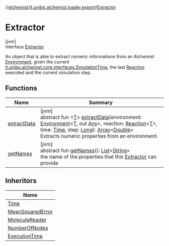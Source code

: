 //[alchemist](../../../index.md)/[it.unibo.alchemist.loader.export](../index.md)/[Extractor](index.md)

# Extractor

[jvm]\
interface [Extractor](index.md)

An object that is able to extract numeric informations from an Alchemist [Environment](../../it.unibo.alchemist.model.interfaces/-environment/index.md), given the current [it.unibo.alchemist.core.interfaces.Simulation](../../it.unibo.alchemist.core.interfaces/-simulation/index.md)[Time](../../it.unibo.alchemist.model.interfaces/-time/index.md), the last [Reaction](../../it.unibo.alchemist.model.interfaces/-reaction/index.md) executed and the current simulation step.

## Functions

| Name | Summary |
|---|---|
| [extractData](extract-data.md) | [jvm]<br>abstract fun <[T](extract-data.md)> [extractData](extract-data.md)(environment: [Environment](../../it.unibo.alchemist.model.interfaces/-environment/index.md)<[T](../-exporter/index.md), out [Any](https://kotlinlang.org/api/latest/jvm/stdlib/kotlin/-any/index.html)>, reaction: [Reaction](../../it.unibo.alchemist.model.interfaces/-reaction/index.md)<[T](../-exporter/index.md)>, time: [Time](../../it.unibo.alchemist.model.interfaces/-time/index.md), step: [Long](https://kotlinlang.org/api/latest/jvm/stdlib/kotlin/-long/index.html)): [Array](https://kotlinlang.org/api/latest/jvm/stdlib/kotlin/-array/index.html)<[Double](https://kotlinlang.org/api/latest/jvm/stdlib/kotlin/-double/index.html)><br>Extracts numeric properties from an environment. |
| [getNames](get-names.md) | [jvm]<br>abstract fun [getNames](get-names.md)(): [List](https://docs.oracle.com/javase/8/docs/api/java/util/List.html)<[String](https://docs.oracle.com/javase/8/docs/api/java/lang/String.html)><br>the name of the properties that this [Extractor](index.md) can provide |

## Inheritors

| Name |
|---|
| [Time](../-time/index.md) |
| [MeanSquaredError](../-mean-squared-error/index.md) |
| [MoleculeReader](../-molecule-reader/index.md) |
| [NumberOfNodes](../-number-of-nodes/index.md) |
| [ExecutionTime](../-execution-time/index.md) |
